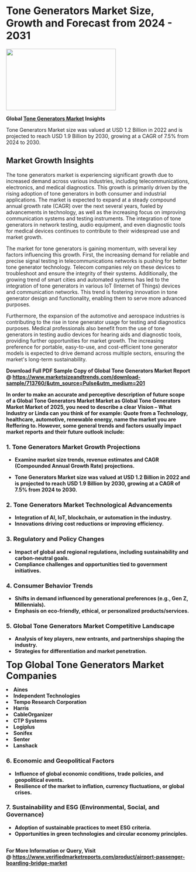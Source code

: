 <H1>Tone Generators Market Size, Growth and Forecast from 2024 - 2031</H1><img class="aligncenter size-medium wp-image-584254" src="https://thirdeyenews.in/wp-content/uploads/2024/09/Global-Market-Research-300x168.jpeg" alt="" width="300" height="168" /><p><strong>Global&nbsp;<a href="https://www.marketsizeandtrends.com/download-sample/713760/&amp;utm_source=Pulse&amp;utm_medium=201">Tone Generators Market</a> Insights</strong></p><p>Tone Generators Market size was valued at USD 1.2 Billion in 2022 and is projected to reach USD 1.9 Billion by 2030, growing at a CAGR of 7.5% from 2024 to 2030.</p><p><h2>Market Growth Insights</h2> <p>The tone generators market is experiencing significant growth due to increased demand across various industries, including telecommunications, electronics, and medical diagnostics. This growth is primarily driven by the rising adoption of tone generators in both consumer and industrial applications. The market is expected to expand at a steady compound annual growth rate (CAGR) over the next several years, fueled by advancements in technology, as well as the increasing focus on improving communication systems and testing instruments. The integration of tone generators in network testing, audio equipment, and even diagnostic tools for medical devices continues to contribute to their widespread use and market growth.</p> <p><strong></strong></p> <p>The market for tone generators is gaining momentum, with several key factors influencing this growth. First, the increasing demand for reliable and precise signal testing in telecommunications networks is pushing for better tone generator technology. Telecom companies rely on these devices to troubleshoot and ensure the integrity of their systems. Additionally, the growing trend of smart cities and automated systems has led to the integration of tone generators in various IoT (Internet of Things) devices and communication networks. This trend is fostering innovation in tone generator design and functionality, enabling them to serve more advanced purposes.</p> <p>Furthermore, the expansion of the automotive and aerospace industries is contributing to the rise in tone generator usage for testing and diagnostics purposes. Medical professionals also benefit from the use of tone generators in testing audio devices for hearing aids and diagnostic tools, providing further opportunities for market growth. The increasing preference for portable, easy-to-use, and cost-efficient tone generator models is expected to drive demand across multiple sectors, ensuring the market's long-term sustainability.</p> <p><strong></p><p><span class=""><strong>Download Full PDF Sample Copy of Global Tone Generators Market Report</strong> @ <a href="https://www.marketsizeandtrends.com/download-sample/713760/&amp;utm_source=Pulse&amp;utm_medium=201" target="_blank">https://www.marketsizeandtrends.com/download-sample/713760/&amp;utm_source=Pulse&amp;utm_medium=201</a></span></p><p>In order to make an accurate and perceptive description of future scope of a Global&nbsp;Tone Generators Market Market as Global&nbsp;Tone Generators Market Market of 2025, you need to describe a clear Vision &ndash; What Industry or Linda can you think of for example: Quote from a Technology, healthcare, automotive, renewable energy, name the market you are Reffering to. However, some general trends and factors usually impact market reports and their future outlook include:</p><h3>1.&nbsp;<strong>Tone Generators Market Growth Projections</strong></h3><ul><li>Examine market size trends, revenue estimates and CAGR (Compounded Annual Growth Rate) projections.</li><li><p>Tone Generators Market size was valued at USD 1.2 Billion in 2022 and is projected to reach USD 1.9 Billion by 2030, growing at a CAGR of 7.5% from 2024 to 2030.</p></li></ul><h3>2.&nbsp;<strong>Tone Generators Market Technological Advancements</strong></h3><ul><li>Integration of AI, IoT, blockchain, or automation in the industry.</li><li>Innovations driving cost reductions or improving efficiency.</li></ul><h3>3.&nbsp;<strong>Regulatory and Policy Changes</strong></h3><ul><li>Impact of global and regional regulations, including sustainability and carbon-neutral goals.</li><li>Compliance challenges and opportunities tied to government initiatives.</li></ul><h3>4.&nbsp;<strong>Consumer Behavior Trends</strong></h3><ul><li>Shifts in demand influenced by generational preferences (e.g., Gen Z, Millennials).</li><li>Emphasis on eco-friendly, ethical, or personalized products/services.</li></ul><h3>5.&nbsp;<strong>Global Tone Generators Market Competitive Landscape</strong></h3><ul><li>Analysis of key players, new entrants, and partnerships shaping the industry.</li><li>Strategies for differentiation and market penetration.</li></ul><p data-pm-slice="1 1 []"><span style="color: inherit; font-family: inherit; font-size: 25px;">Top Global Tone Generators Market Companies</span></p><div class="" data-test-id=""><p><li>Aines</li><li> Independent Technologies</li><li> Tempo Research Corporation</li><li> Harris</li><li> CableOrganizer</li><li> CTP Systems</li><li> Logiplus</li><li> Sonifex</li><li> Senter</li><li> Lanshack</li></p></div><h3>6.&nbsp;<strong>Economic and Geopolitical Factors</strong></h3><ul><li>Influence of global economic conditions, trade policies, and geopolitical events.</li><li>Resilience of the market to inflation, currency fluctuations, or global crises.</li></ul><h3>7.&nbsp;<strong>Sustainability and ESG (Environmental, Social, and Governance)</strong></h3><ul><li>Adoption of sustainable practices to meet ESG criteria.</li><li>Opportunities in green technologies and circular economy principles.</li></ul><h2><strong style="font-size: 14px;">For More Information or Query, Visit @&nbsp;</strong><a style="background-color: #ffffff; font-size: 14px;" href="https://www.marketsizeandtrends.com/report/tone-generators-market/" target="_blank">https://www.verifiedmarketreports.com/product/airport-passenger-boarding-bridge-market</a></h2>
